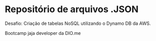 # Repositório de arquivos .JSON

Desafio: Criação de tabelas NoSQL utilizando o Dynamo DB da AWS.

Bootcamp jaja developer da DIO.me
